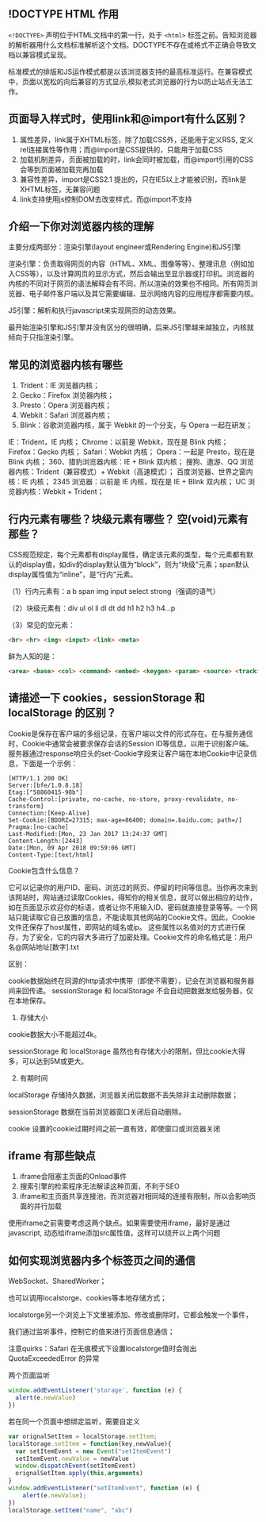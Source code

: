 ## !DOCTYPE HTML 作用

`<!DOCTYPE>` 声明位于HTML文档中的第一行，处于 `<html>` 标签之前。告知浏览器的解析器用什么文档标准解析这个文档。DOCTYPE不存在或格式不正确会导致文档以兼容模式呈现。

标准模式的排版和JS运作模式都是以该浏览器支持的最高标准运行。在兼容模式中，页面以宽松的向后兼容的方式显示,模拟老式浏览器的行为以防止站点无法工作。

## 页面导入样式时，使用link和@import有什么区别？

1. 属性差异，link属于XHTML标签，除了加载CSS外，还能用于定义RSS, 定义rel连接属性等作用；而@import是CSS提供的，只能用于加载CSS
2. 加载机制差异，页面被加载的时，link会同时被加载，而@import引用的CSS会等到页面被加载完再加载
3. 兼容性差异，import是CSS2.1 提出的，只在IE5以上才能被识别，而link是XHTML标签，无兼容问题
4. link支持使用js控制DOM去改变样式，而@import不支持

## 介绍一下你对浏览器内核的理解

主要分成两部分：渲染引擎(layout engineer或Rendering Engine)和JS引擎

渲染引擎：负责取得网页的内容（HTML、XML、图像等等）、整理讯息（例如加入CSS等），以及计算网页的显示方式，然后会输出至显示器或打印机。浏览器的内核的不同对于网页的语法解释会有不同，所以渲染的效果也不相同。所有网页浏览器、电子邮件客户端以及其它需要编辑、显示网络内容的应用程序都需要内核。

JS引擎：解析和执行javascript来实现网页的动态效果。

最开始渲染引擎和JS引擎并没有区分的很明确，后来JS引擎越来越独立，内核就倾向于只指渲染引擎。

## 常见的浏览器内核有哪些

1. Trident：IE 浏览器内核；
2. Gecko：Firefox 浏览器内核；
3. Presto：Opera 浏览器内核；
4. Webkit：Safari 浏览器内核；
5. Blink：谷歌浏览器内核，属于 Webkit 的一个分支，与 Opera 一起在研发；

IE：Trident，IE 内核；
Chrome：以前是 Webkit，现在是 Blink 内核；
Firefox：Gecko 内核；
Safari：Webkit 内核；
Opera：一起是 Presto，现在是 Blink 内核；
360、猎豹浏览器内核：IE + Blink 双内核；
搜狗、遨游、QQ 浏览器内核：Trident（兼容模式）+ Webkit（高速模式）；
百度浏览器、世界之窗内核：IE 内核；
2345 浏览器：以前是 IE 内核，现在是 IE + Blink 双内核；
UC 浏览器内核：Webkit + Trident；

## 行内元素有哪些？块级元素有哪些？ 空(void)元素有那些？

CSS规范规定，每个元素都有display属性，确定该元素的类型，每个元素都有默认的display值，如div的display默认值为“block”，则为“块级”元素；span默认display属性值为“inline”，是“行内”元素。

（1）行内元素有：a b span img input select strong（强调的语气）

（2）块级元素有：div ul ol li dl dt dd h1 h2 h3 h4…p

（3）常见的空元素：
```html
<br> <hr> <img> <input> <link> <meta>
```
鲜为人知的是：
```html
<area> <base> <col> <command> <embed> <keygen> <param> <source> <track> <wbr>
```

## 请描述一下 cookies，sessionStorage 和 localStorage 的区别？

Cookie是保存在客户端的多组记录，在客户端以文件的形式存在。在与服务通信时，Cookie中通常会被要求保存会话的Session ID等信息，以用于识别客户端。服务器通过response响应头的set-Cookie字段来让客户端在本地Cookie中记录信息，下面是一个示例：

```
[HTTP/1.1 200 OK]
Server:[bfe/1.0.8.18]
Etag:["58860415-98b"]
Cache-Control:[private, no-cache, no-store, proxy-revalidate, no-transform]
Connection:[Keep-Alive]
Set-Cookie:[BDORZ=27315; max-age=86400; domain=.baidu.com; path=/]
Pragma:[no-cache]
Last-Modified:[Mon, 23 Jan 2017 13:24:37 GMT]
Content-Length:[2443]
Date:[Mon, 09 Apr 2018 09:59:06 GMT]
Content-Type:[text/html]
```

Cookie包含什么信息？

它可以记录你的用户ID、密码、浏览过的网页、停留的时间等信息。当你再次来到该网站时，网站通过读取Cookies，得知你的相关信息，就可以做出相应的动作，如在页面显示欢迎你的标语，或者让你不用输入ID、密码就直接登录等等。一个网站只能读取它自己放置的信息，不能读取其他网站的Cookie文件。因此，Cookie文件还保存了host属性，即网站的域名或ip。
这些属性以名值对的方式进行保存，为了安全，它的内容大多进行了加密处理。Cookie文件的命名格式是：用户名@网站地址[数字].txt

区别：

cookie数据始终在同源的http请求中携带（即使不需要），记会在浏览器和服务器间来回传递。
sessionStorage 和 localStorage 不会自动把数据发给服务器，仅在本地保存。

1. 存储大小

cookie数据大小不能超过4k。

sessionStorage 和 localStorage 虽然也有存储大小的限制，但比cookie大得多，可以达到5M或更大。

2. 有期时间

localStorage 存储持久数据，浏览器关闭后数据不丢失除非主动删除数据；

sessionStorage 数据在当前浏览器窗口关闭后自动删除。

cookie 设置的cookie过期时间之前一直有效，即使窗口或浏览器关闭

## iframe 有那些缺点

1. iframe会阻塞主页面的Onload事件
2. 搜索引擎的检索程序无法解读这种页面，不利于SEO
3. iframe和主页面共享连接池，而浏览器对相同域的连接有限制，所以会影响页面的并行加载

使用iframe之前需要考虑这两个缺点。如果需要使用iframe，最好是通过javascript, 动态给iframe添加src属性值，这样可以绕开以上两个问题

## 如何实现浏览器内多个标签页之间的通信

WebSocket、SharedWorker；

也可以调用localstorge、cookies等本地存储方式；

localstorge另一个浏览上下文里被添加、修改或删除时，它都会触发一个事件，

我们通过监听事件，控制它的值来进行页面信息通信；

注意quirks：Safari 在无痕模式下设置localstorge值时会抛出 QuotaExceededError 的异常

两个页面监听

```js
window.addEventListener('storage', function (e) {
  alert(e.newValue)
})
```

若在同一个页面中想绑定监听，需要自定义

```js
var orignalSetItem = localStorage.setItem;
localStorage.setItem = function(key,newValue){
  var setItemEvent = new Event("setItemEvent")
  setItemEvent.newValue = newValue
  window.dispatchEvent(setItemEvent)
  orignalSetItem.apply(this,arguments)
}
window.addEventListener("setItemEvent", function (e) {
    alert(e.newValue);
})
localStorage.setItem("name", "abc")
```